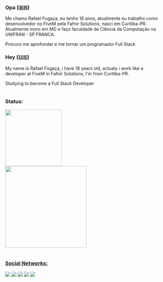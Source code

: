 ### Opa (🇧🇷) 

Me chamo Rafael Fogaça, eu tenho 18 anos, atualmente eu trabalho como desenvolvedor no FiveM pela Fafnir Solutions, nasci em Curitiba-PR.
Atualmente moro em MG e faço faculdade de Ciência da Computação na UNIFRAN - SP FRANCA.
    
Procuro me aprofundar e me tornar um programador Full Stack

### Hey (🇺🇸)

My name is Rafael Fogaça, i have 18 years old, actualy i work like a developer at FiveM in Fafnir Solutions, I'm from Curitiba-PR.
    
Studying to become a Full Stack Developer

#
### Status:

 <div>
  <a href="https://github.com/rafitz">
  <img height="180em" src="https://github-readme-stats.vercel.app/api?username=rafitz&show_icons=true&theme=dark&include_all_commits=true&count_private=true"/> <br>
  <img height="260em" src="https://github-readme-stats.vercel.app/api/top-langs/?username=rafitz&&langs_count=7&theme=dark"/>
</div>

#
### Social Networks:

<div> 
  <a href="https://www.youtube.com/channel/UCuJIkFSCjubtU_5X_oPaKbw" target="_blank"><img src="https://img.shields.io/badge/YouTube-FF0000?style=for-the-badge&logo=youtube&logoColor=white" target="_blank"></a>
  <a href="https://instagram.com/rzfogaca" target="_blank"><img src="https://img.shields.io/badge/-Instagram-%23E4405F?style=for-the-badge&logo=instagram&logoColor=white" target="_blank"></a>
 	<a href="https://www.twitch.tv/rafitzz_" target="_blank"><img src="https://img.shields.io/badge/Twitch-9146FF?style=for-the-badge&logo=twitch&logoColor=white" target="_blank"></a>
 <a href="https://discord.gg/dRg5grEZFc" target="_blank"><img src="https://img.shields.io/badge/Discord-7289DA?style=for-the-badge&logo=discord&logoColor=white" target="_blank"></a> 
  <a href = "mailto:rafaelfocaca@gmail.com"><img src="https://img.shields.io/badge/-Gmail-%23333?style=for-the-badge&logo=gmail&logoColor=white" target="_blank"></a>
</div>
